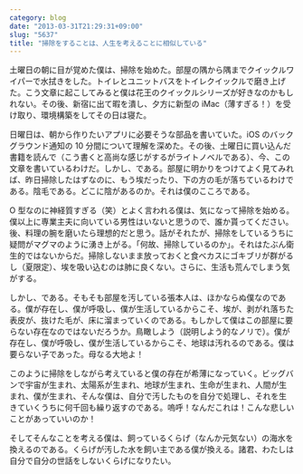 ```yaml
---
category: blog
date: "2013-03-31T21:29:31+09:00"
slug: "5637"
title: "掃除をすることは、人生を考えることに相似している"
---
```


土曜日の朝に目が覚めた僕は、掃除を始めた。部屋の隅から隅までクイックルワイパーで水拭きをした。トイレとユニットバスをトイレクイックルで磨き上げた。こう文章に起こしてみると僕は花王のクイックルシリーズが好きなのかもしれない。その後、新宿に出て暇を潰し、夕方に新型の iMac（薄すぎる！）を受け取り、環境構築をしてその日は寝た。

日曜日は、朝から作りたいアプリに必要そうな部品を書いていた。iOS のバックグラウンド通知の 10 分間について理解を深めた。その後、土曜日に買い込んだ書籍を読んで（こう書くと高尚な感じがするがライトノベルである）、今、この文章を書いているわけだ。しかし、である。部屋に明かりをつけてよく見てみれば、昨日掃除したはずなのに、もう埃だったり、下の方の毛が落ちているわけである。陰毛である。どこに陰があるのか。それは僕のこころである。

O 型なのに神経質すぎる（笑）とよく言われる僕は、気になって掃除を始める。僕以上に専業主夫に向いている男性はいないと思うので、誰か貰ってください。後、料理の腕を磨いたら理想的だと思う。話がそれたが、掃除をしているうちに疑問がマグマのように湧き上がる。「何故、掃除しているのか」。それはたぶん衛生的ではないからだ。掃除しないまま放っておくと食べカスにゴキブリが群がるし（夏限定）、埃を吸い込むのは肺に良くない。さらに、生活も荒んでしまう気がする。

しかし、である。そもそも部屋を汚している張本人は、ほかならぬ僕なのである。僕が存在し、僕が呼吸し、僕が生活しているからこそ、埃が、剥がれ落ちた表皮が、抜けた毛が、床に溜まっていくのである。もしかして僕はこの部屋に要らない存在なのではないだろうか。鳥瞰しよう（説明しよう的なノリで）。僕が存在し、僕が呼吸し、僕が生活しているからこそ、地球は汚れるのである。僕は要らない子であった。母なる大地よ！

このように掃除をしながら考えていると僕の存在が希薄になっていく。ビッグバンで宇宙が生まれ、太陽系が生まれ、地球が生まれ、生命が生まれ、人間が生まれ、僕が生まれ、そんな僕は、自分で汚したものを自分で処理し、それを生きていくうちに何千回も繰り返すのである。嗚呼！なんだこれは！こんな悲しいことがあっていいのか！

そしてそんなことを考える僕は、飼っているくらげ（なんか元気ない）の海水を換えるのである。くらげが汚した水を飼い主である僕が換える。諸君、わたしは自分で自分の世話をしないくらげになりたい。
